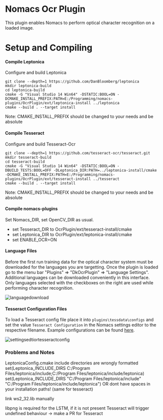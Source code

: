 # Nomacs Ocr Plugin
This plugin enables Nomacs to perform optical character recognition on a loaded image.

# Setup and Compiling

#### Compile Leptonica
Configure and build Leptonica

```
git clone --depth=1 https://github.com/DanBloomberg/leptonica
mkdir leptonica-build
cd leptonica-build
cmake -G "Visual Studio 14 Win64" -DSTATIC:BOOL=ON -DCMAKE_INSTALL_PREFIX:PATH=E:/Programming/nomacs-plugins/OcrPlugin/ext/leptonica-install ../leptonica
cmake --build . --target install
```
Note: CMAKE_INSTALL_PREFIX should be changed to your needs and be absolute

#### Compile Tesseract
Configure and build Tesseract-Ocr

```
git clone --depth=1 https://github.com/tesseract-ocr/tesseract.git
mkdir tesseract-build
cd tesseract-build
cmake -G "Visual Studio 14 Win64" -DSTATIC:BOOL=ON -DBUILD_TESTS:BOOL=OFF -DLeptonica_DIR:PATH=../leptonica-install/cmake -DCMAKE_INSTALL_PREFIX:PATH=E:/Programming/nomacs-plugins/OcrPlugin/ext/tesseract-install ../tesseract
cmake --build . --target install
```
Note: CMAKE_INSTALL_PREFIX should be changed to your needs and be absolute

#### Compile nomacs-plugins
Set Nomacs_DIR, set OpenCV_DIR as usual. 
- set Tesseract_DIR to OcrPlugin/ext/tesseract-install/cmake
- set Leptonica_DIR to OcrPlugin/ext/leptonica-install/cmake
- set ENABLE_OCR=ON

#### Language Files
Before the first run training data for the optical character system must be downloaded for the languages you are targetting. Once the plugin is loaded go to the menu bar "Plugins" => "DkOcrPlugin" => "Language Settings". Additional languages can be downloaded conveniently in this interface. Only languages selected with the checkboxes on the right are used while performing character recognition.

![languagedownload](https://i.imgur.com/Zlsg3Nv.png)

#### Tesseract Configuration Files
To load a Tesseract config file place it into `plugins\tessdata\configs` and set the value `Tesseract Configuration` in the Nomacs settings editor to the respective filename. Example configurations can be found [here](https://github.com/tesseract-ocr/tesseract/tree/master/tessdata/configs).

![settingsedtiortesseractconfig](https://i.imgur.com/BEU9sGP.png)


### Problems and Notes

LeptonicaConfig.cmake include directories are wrongly formatted
set(Leptonica_INCLUDE_DIRS C:/Program Files/leptonica/include;C:/Program Files/leptonica/include/leptonica)
set(Leptonica_INCLUDE_DIRS "C:/Program Files/leptonica/include" "C:/Program Files/leptonica/include/leptonica")
OR
dont have spaces in your installation paths! (same for tesseract)

link ws2_32.lib manually

libpng is required for the LSTM, if it is not present Tesseract will trigger undefined behaviour -> make a PR for Tesseract
